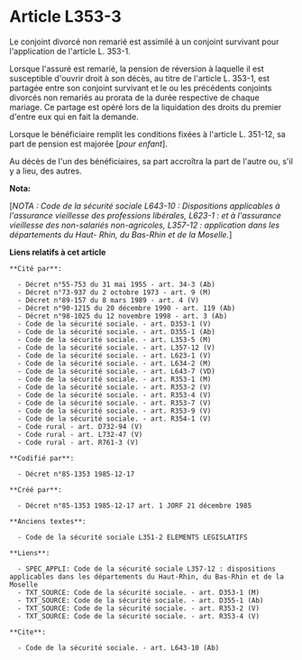 # Article L353-3

Le conjoint divorcé non remarié est assimilé à un conjoint survivant pour l'application de l'article L. 353-1. 

Lorsque l'assuré est remarié, la pension de réversion à laquelle il est susceptible d'ouvrir droit à son décès, au titre de
l'article L. 353-1, est partagée entre son conjoint survivant et le ou les précédents conjoints divorcés non remariés au
prorata de la durée respective de chaque mariage. Ce partage est opéré lors de la liquidation des droits du premier d'entre
eux qui en fait la demande.

Lorsque le bénéficiaire remplit les conditions fixées à l'article L. 351-12, sa part de pension est majorée [*pour enfant*]. 

Au décès de l'un des bénéficiaires, sa part accroîtra la part de l'autre ou, s'il y a lieu, des autres.

**Nota:**

[*NOTA : Code de la sécurité sociale L643-10 : Dispositions applicables à l'assurance vieillesse des professions libérales,
L623-1 : et à l'assurance vieillesse des non-salariés non-agricoles, L357-12 : application dans les départements du Haut-
Rhin, du Bas-Rhin et de la Moselle.*]

**Liens relatifs à cet article**

	**Cité par**:

	  - Décret n°55-753 du 31 mai 1955 - art. 34-3 (Ab)
	  - Décret n°73-937 du 2 octobre 1973 - art. 9 (M)
	  - Décret n°89-157 du 8 mars 1989 - art. 4 (V)
	  - Décret n°90-1215 du 20 décembre 1990 - art. 119 (Ab)
	  - Décret n°98-1025 du 12 novembre 1998 - art. 3 (Ab)
	  - Code de la sécurité sociale. - art. D353-1 (V)
	  - Code de la sécurité sociale. - art. D355-1 (Ab)
	  - Code de la sécurité sociale. - art. L353-5 (M)
	  - Code de la sécurité sociale. - art. L357-12 (V)
	  - Code de la sécurité sociale. - art. L623-1 (V)
	  - Code de la sécurité sociale. - art. L634-2 (M)
	  - Code de la sécurité sociale. - art. L643-7 (VD)
	  - Code de la sécurité sociale. - art. R353-1 (M)
	  - Code de la sécurité sociale. - art. R353-2 (V)
	  - Code de la sécurité sociale. - art. R353-4 (V)
	  - Code de la sécurité sociale. - art. R353-7 (V)
	  - Code de la sécurité sociale. - art. R353-9 (V)
	  - Code de la sécurité sociale. - art. R354-1 (V)
	  - Code rural - art. D732-94 (V)
	  - Code rural - art. L732-47 (V)
	  - Code rural - art. R761-3 (V)

	**Codifié par**:

	  - Décret n°85-1353 1985-12-17

	**Créé par**:

	  - Décret n°85-1353 1985-12-17 art. 1 JORF 21 décembre 1985

	**Anciens textes**:

	  - Code de la sécurité sociale L351-2 ELEMENTS LEGISLATIFS

	**Liens**:

	  - SPEC_APPLI: Code de la sécurité sociale L357-12 : dispositions applicables dans les départements du Haut-Rhin, du Bas-Rhin et de la Moselle
	  - TXT_SOURCE: Code de la sécurité sociale. - art. D353-1 (M)
	  - TXT_SOURCE: Code de la sécurité sociale. - art. D355-1 (Ab)
	  - TXT_SOURCE: Code de la sécurité sociale. - art. R353-2 (V)
	  - TXT_SOURCE: Code de la sécurité sociale. - art. R353-4 (V)

	**Cite**:

	  - Code de la sécurité sociale. - art. L643-10 (Ab)

